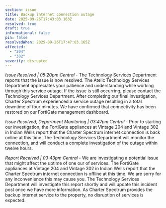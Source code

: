 ```yaml
---
section: issue
title: Backup internet connection outage
date: 2025-09-26T17:43:03.163Z
resolved: true
draft: true
informational: false
pin: false
resolvedWhen: 2025-09-26T17:47:03.165Z
affected:
  - "204"
  - "302"
severity: disrupted
---
```

*Issue Resolved | 05:20pm Central* - The Technology Services Department reports that the issue is now resolved. The Atelic Technology Services Department appreciates your patience and understanding while working through this service outage. If the issue is still occurring, please contact the Technology Services Department. After completing our final investigation, Charter Spectrum experienced a service outage resulting in a total downtime of four minutes. We have confirmed that connectivity has been restored on our FortiGate management dashboard.

*Issue Resolved, Department Monitoring | 03:47pm Central* - Prior to starting our investigation, the FortiGate appliances at Vintage 204 and Vintage 302 in Indian Wells report that the Charter Spectrum internet connection is back online at this time. The Technology Services Department will monitor the connection, and will conduct a complete investigation of the outage within twelve hours.

*Report Received | 03:43pm Central* - We are investigating a potential issue that might affect the uptime of one our of services. The FortiGate appliances at Vintage 204 and Vintage 302 in Indian Wells report that the Charter Spectrum internet connection is offline at this time. We are sorry for any inconvenience this may cause you. The Technology Services Department will investigate this report shortly and will update this incident post once we have more information. As Charter Spectrum provides the backup internet service to the property, no disruption of services is expected.